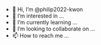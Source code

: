 - 👋 Hi, I’m @philip2022-kwon
- 👀 I’m interested in ...
- 🌱 I’m currently learning ...
- 💞️ I’m looking to collaborate on ...
- 📫 How to reach me ...

<!---
philip2022-kwon/philip2022-kwon is a ✨ special ✨ repository because its `README.md` (this file) appears on your GitHub profile.
You can click the Preview link to take a look at your changes.
--->
